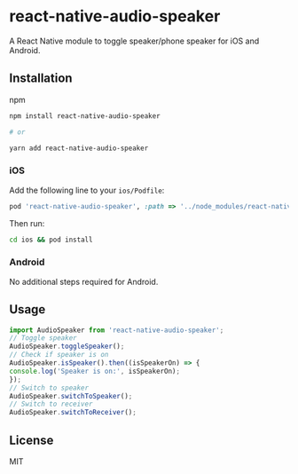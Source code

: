 # react-native-audio-speaker

A React Native module to toggle speaker/phone speaker for iOS and Android.

## Installation
npm
```bash
npm install react-native-audio-speaker

# or

yarn add react-native-audio-speaker
```

### iOS

Add the following line to your `ios/Podfile`:
```ruby
pod 'react-native-audio-speaker', :path => '../node_modules/react-native-audio-speaker'

```

Then run:
```bash
cd ios && pod install
```

### Android

No additional steps required for Android.

## Usage

```javascript
import AudioSpeaker from 'react-native-audio-speaker';
// Toggle speaker
AudioSpeaker.toggleSpeaker();
// Check if speaker is on
AudioSpeaker.isSpeaker().then((isSpeakerOn) => {
console.log('Speaker is on:', isSpeakerOn);
});
// Switch to speaker
AudioSpeaker.switchToSpeaker();
// Switch to receiver
AudioSpeaker.switchToReceiver();

```

## License

MIT
